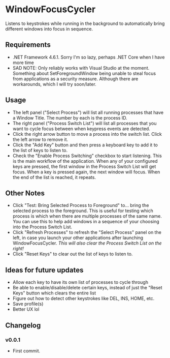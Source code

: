 # WindowFocusCycler
Listens to keystrokes while running in the background to automatically bring different windows into focus in sequence.

## Requirements
- .NET Framework 4.6.1. Sorry I'm so lazy, perhaps .NET Core when I have more time
- SAD NOTE: Only reliably works with Visual Studio at the moment. Something about SetForegroundWindow being unable to steal focus from applications as a security measure. Although there are workarounds, which I will try soon/later.

## Usage
- The left panel ("Select Process") will list all running processes that have a Window Title. The number by each is the process ID.
- The right panel ("Process Switch List") will list all processes that you want to cycle focus between when keypress events are detected.
- Click the right arrow button to move a process into the switch list. Click the left arrow to remove it.
- Click the "Add Key" button and then press a keyboard key to add it to the list of keys to listen to.
- Check the "Enable Process Switching" checkbox to start listening. This is the main workflow of the application. When any of your configured keys are pressed, the first window in the Process Switch List will get focus. When a key is pressed again, the next window will focus. When the end of the list is reached, it repeats.

## Other Notes
- Click "Test: Bring Selected Process to Foreground" to... bring the selected process to the foreground. This is useful for testing which process is which when there are multiple processes of the same name. You can use this to help add windows in a sequence of your choosing into the Process Switch List.
- Click "Refresh Processes" to refresh the "Select Process" panel on the left, in case you launch your other applications after launching WindowFocusCycler. *This will also clear the Process Switch List on the right!*
- Click "Reset Keys" to clear out the list of keys to listen to.

## Ideas for future updates
- Allow each key to have its own list of processes to cycle through
- Be able to enable/disable/delete certain keys, instead of just the "Reset Keys" button which clears the entire list
- Figure out how to detect other keystrokes like DEL, INS, HOME, etc.
- Save profile(s)
- Better UX lol

## Changelog
### v0.0.1
- First commit.
